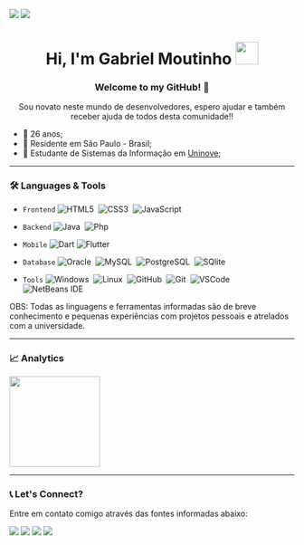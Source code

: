 ![](https://img.shields.io/github/followers/Moutinhogabriel?logo=github)
![](https://komarev.com/ghpvc/?username=Moutinhogabriel&color=blue&style=flat)

<h1 align="center">
     Hi, I'm Gabriel Moutinho
     <img src="https://emojis.slackmojis.com/emojis/images/1626363216/47507/pepe-hacker.gif?1626363216" width="40"/>
</h1>

<h3 align="center"> Welcome to my GitHub! 🤝 </h3> 
<p align="center"> Sou novato neste mundo de desenvolvedores, espero ajudar e também receber ajuda de todos desta comunidade!!</p>

- :link: 26 anos;
- :link: Residente em São Paulo - Brasil;
- :link: Estudante de Sistemas da Informação em [Uninove](https://www.uninove.br/);

---

<h3> 🛠 Languages & Tools </h3>

- `Frontend` ![HTML5](https://img.shields.io/badge/-HTML5-05122A?&logo=HTML5)&nbsp;
             ![CSS3](https://img.shields.io/badge/-CSS3-05122A?&logo=css3&logoColor=007ACC)&nbsp;
             ![JavaScript](https://img.shields.io/badge/-JavaScript-05122A?&logo=JavaScript)&nbsp;
         
- `Backend` ![Java](https://img.shields.io/badge/-Java-05122A?&logo=Java)&nbsp;
            ![Php](https://img.shields.io/badge/-PhP-05122A?&logo=Php)&nbsp;

- `Mobile` ![Dart](https://img.shields.io/badge/-Dart-05122A?&logo=Dart&logoColor=007ACC)
           ![Flutter](https://img.shields.io/badge/-Flutter-05122A?&logo=Flutter&logoColor=00BFFF)


- `Database` ![Oracle](https://img.shields.io/badge/-Oracle-05122A?&logo=Oracle&logoColor=8B0000)&nbsp;
             ![MySQL](https://img.shields.io/badge/-MySQL-05122A?&logo=MySQL)&nbsp;
             ![PostgreSQL](https://img.shields.io/badge/-PostgreSQL-05122A?&logo=PostgreSQL)&nbsp;
             ![SQlite](https://img.shields.io/badge/-SQlite-05122A?&logo=SQlite)

- `Tools` ![Windows](https://img.shields.io/badge/-Windows-05122A?&logo=Windows&logoColor=007ACC)&nbsp;
          ![Linux](https://img.shields.io/badge/-Linux-05122A?&logo=Linux)&nbsp;
          ![GitHub](https://img.shields.io/badge/-GitHub-05122A?&logo=GitHub)&nbsp;
          ![Git](https://img.shields.io/badge/-Git-05122A?style=flat&logo=git)&nbsp;
          ![VSCode](https://img.shields.io/badge/-VSCode-05122A?&logo=visual-studio-code&logoColor=007ACC)&nbsp; 
          ![NetBeans IDE](https://img.shields.io/badge/-NetBeans%20IDE-05122A?&logo=Apache%20NetBeans%20IDE)&nbsp;

OBS: Todas as linguagens e ferramentas informadas são de breve conhecimento e pequenas experiências com projetos pessoais e atrelados com a universidade.

---

<h3> 📈 Analytics </h3>

<p align="left">
<a href="https://github.com/moutinhogabriel">
  <img height="160em" src="https://github-readme-stats.vercel.app/api?username=Moutinhogabriel&show_icons=true&theme=radical"/> 
<!--  <img height="160em" src="https://github-readme-stats.vercel.app/api/top-langs/?username=Moutinhogabriel&hide=scss&layout=compact&theme=radical"/> -->
</a>
</p>



---

<h3> 📞 Let's Connect? </h3>
<p> Entre em contato comigo através das fontes informadas abaixo: </p>

<p align="left">
     <a href="mailto:gabriel.moutinho@outlook.com"><img src="https://img.shields.io/badge/-Outlook-blue?&logo=Microsoft"/></a>
     <!-- <a href="https://www.linkedin.com/in/moutinhogabriel/"><img src="https://img.shields.io/badge/-Linkedln-0A66C2?&logo=Linkedin&logoColor=FFFFFF"/></a> -->
     <a href="https://api.whatsapp.com/send?1=pt_BR&phone=5511960992694"><img src="https://img.shields.io/badge/-WhatsApp-25D366?&logo=WhatsApp&logoColor=FFFFFF"/></a>
     <a href="https://instagram.com/gabriel_smoutinho"><img src="https://img.shields.io/badge/-Instagram_-E4405F?&logo=Instagram&logoColor=FFFFFF"/></a>
     <a href="https://t.me/gabrielmoutinho"><img src="https://img.shields.io/badge/-Telegram-blue?&logo=Telegram"/></a>
</p>
